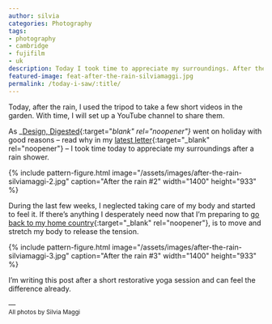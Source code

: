 ```yaml
---
author: silvia
categories: Photography
tags:
- photography
- cambridge
- fujifilm
- uk
description: Today I took time to appreciate my surroundings. After the rain shower, I shot a few pictures in my garden.
featured-image: feat-after-the-rain-silviamaggi.jpg
permalink: /today-i-saw/:title/
---
```

Today, after the rain, I used the tripod to take a few short videos in the garden. With time, I will set up a YouTube channel to share them.

<!--more-->

As _[Design, Digested](https://silviamaggidesign.com/?cat_ID=678){:target="_blank" rel="noopener"}_ went on holiday with good reasons – read why in my [latest letter](https://us10.campaign-archive.com/?u=0c9027b00ef8ad1210adae70d&id=509de179c7){:target="_blank" rel="noopener"} – I took time today to appreciate my surroundings after a rain shower.

{% include pattern-figure.html image="/assets/images/after-the-rain-silviamaggi-2.jpg" caption="After the rain #2" width="1400" height="933" %}

During the last few weeks, I neglected taking care of my body and started to feel it. If there’s anything I desperately need now that I’m preparing to [go back to my home country](https://silviamaggidesign.com/2020/08/20/new-journey-new-blog/){:target="_blank" rel="noopener"}, is to move and stretch my body to release the tension.

{% include pattern-figure.html image="/assets/images/after-the-rain-silviamaggi-3.jpg" caption="After the rain #3" width="1400" height="933" %}

I’m writing this post after a short restorative yoga session and can feel the difference already.

––  
<small>All photos by Silvia Maggi</small>
